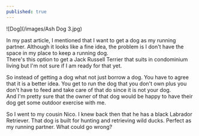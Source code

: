 ```yaml
---
published: true
---
```

![Dog](/images/Ash Dog 3.jpg)

In my past article, I mentioned that I want to get a dog as my running partner. Although it looks like a fine idea, the problem is I don't have the space in my place to keep a running dog.   
There's this option to get a Jack Russell Terrier that suits in condominium living but I'm not sure if I am ready for that yet.

So instead of getting a dog what not just borrow a dog. You have to agree that it is a better idea. You get to run the dog that you don't own plus you don't have to feed and take care of that do since it is not your dog.   
And I'm pretty sure that the owner of that dog would be happy to have their dog get some outdoor exercise with me.

So I went to my cousin Nico. I knew back then that he has a black Labrador Retriever. That dog is built for hunting and retrieving wild ducks. Perfect as my running partner. What could go wrong?